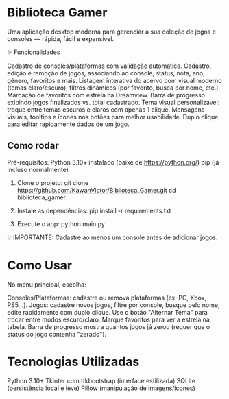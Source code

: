 # Biblioteca Gamer

Uma aplicação desktop moderna para gerenciar a sua coleção de jogos e consoles — rápida, fácil e expansível.

✨ Funcionalidades

Cadastro de consoles/plataformas com validação automática.
Cadastro, edição e remoção de jogos, associando ao console, status, nota, ano, gênero, favoritos e mais.
Listagem interativa do acervo com visual moderno (temas claro/escuro), filtros dinâmicos (por favorito, busca por nome, etc.).
Marcação de favoritos com estrela na Dreamview.
Barra de progresso exibindo jogos finalizados vs. total cadastrado.
Tema visual personalizável: troque entre temas escuros e claros com apenas 1 clique.
Mensagens visuais, tooltips e ícones nos botões para melhor usabilidade.
Duplo clique para editar rapidamente dados de um jogo.

## Como rodar

Pré-requisitos:
Python 3.10+ instalado (baixe de https://python.org/)
pip (já incluso normalmente)

1. Clone o projeto:
git clone https://github.com/KawanVictor/Biblioteca_Gamer.git
cd biblioteca_gamer

2. Instale as dependências:
pip install -r requirements.txt

3. Execute o app:
python main.py

💡 IMPORTANTE: Cadastre ao menos um console antes de adicionar jogos.

# Como Usar
No menu principal, escolha:

Consoles/Plataformas: cadastre ou remova plataformas (ex: PC, Xbox, PS5...).
Jogos: cadastre novos jogos, filtre por console, busque pelo nome, edite rapidamente com duplo clique.
Use o botão "Alternar Tema" para trocar entre modos escuro/claro.
Marque favoritos para ver a estrela na tabela.
Barra de progresso mostra quantos jogos já zerou (requer que o status do jogo contenha "zerado").

# Tecnologias Utilizadas
Python 3.10+
Tkinter com ttkbootstrap (interface estilizada)
SQLite (persistência local e leve)
Pillow (manipulação de imagens/ícones)
